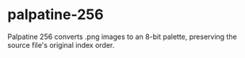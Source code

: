 # palpatine-256
Palpatine 256 converts .png images to an 8-bit palette, preserving the source file's original index order.

